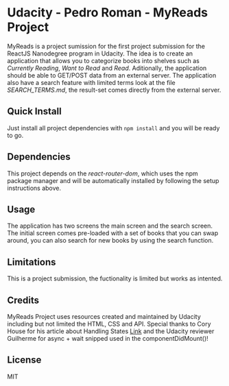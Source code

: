 # Udacity - Pedro Roman - MyReads Project

MyReads is a project sumission for the first project submission for the ReactJS Nanodegree program in Udacity. The idea is to create an application that allows you to categorize books into shelves such as *Currently Reading*, *Want to Read* and *Read*. Aditionally, the application should be able to GET/POST data from an external server. The application also have a search feature with limited terms look at the file *SEARCH_TERMS.md*, the result-set comes directly from the external server.

## Quick Install

Just install all project dependencies with `npm install` and you will be ready to go.

## Dependencies

This project depends on the *react-router-dom*, which uses the npm package manager and will be automatically installed by following the setup instructions above.

## Usage

The application has two screens the main screen and the search screen. The initial screen comes pre-loaded with a set of books that you can swap around, you can also search for new books by using the search function.

## Limitations

This is a project submission, the fuctionality is limited but works as intented.

## Credits

MyReads Project uses resources created and maintained by Udacity including but not limited the HTML, CSS and API. Special thanks to Cory House for his article about Handling States [Link](https://medium.freecodecamp.org/handling-state-in-react-four-immutable-approaches-to-consider-d1f5c00249d5) and the Udacity reviewer Guilherme for async + wait snipped used in the componentDidMount()!

## License

MIT
